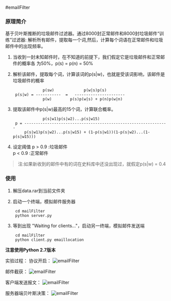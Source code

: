 ﻿#emailFilter

### 原理简介

基于贝叶斯推断的垃圾邮件过滤器。通过8000封正常邮件和8000封垃圾邮件“训练”过滤器:
解析所有邮件，提取每一个词,然后，计算每个词语在正常邮件和垃圾邮件中的出现频率。

1. 当收到一封未知邮件时，在不知道的前提下，我们假定它是垃圾邮件和正常邮件的概率各
   为50%，p(s) = p(n) = 50%

2. 解析该邮件，提取每个词，计算该词的p(s|w)，也就是受该词影响，该邮件是垃圾邮件的概率

					p(sw)             p(w|s)p(s)
		p(s|w) = -----------  =   ----------------------
					p(w)        p(s)p(w|s) + p(n)p(w|n)

3. 提取该邮件中p(s|w)最高的15个词，计算联合概率。

					p(s|w1)p(s|w2)...p(s|w15)
		p = ---------------------------------------------------------------
			p(s|w1)p(s|w2)...p(s|w15) + (1-p(s|w1))(1-p(s|w2)...(1-p(s|w15)))			

4. 设定阈值 p > 0.9 :垃圾邮件  
            p < 0.9 :正常邮件  

> 注:如果新收到的邮件中有的词在史料库中还没出现过，就假定p(s|w) = 0.4

### 使用

1. 解压data.rar到当前文件夹  
2. 启动一个终端，模拟邮件服务器

		cd mailFilter
		python server.py

   	
3. 等到出现 "Waiting for clients..."，启动另一终端，模拟邮件发送端

		cd mailFilter
		python client.py emaillocation
		
**注意使用Python 2.7版本**		

实验过程：
协议开启：
<img src="https://github.com/greeca0204/emailFilter/tree/master/1.png" alt="emailFilter"/>

邮件截获：
<img src="https://github.com/greeca0204/emailFilter/tree/master/2.png" alt="emailFilter"/>

客户端发送报文：
<img src="https://github.com/greeca0204/emailFilter/tree/master/3.png" alt="emailFilter"/>

服务器端贝叶斯决策：
<img src="https://github.com/greeca0204/emailFilter/tree/master/4.png" alt="emailFilter"/>

